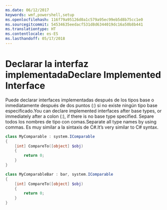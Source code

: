 ```yaml
---
ms.date: 06/12/2017
keywords: wmf,powershell,setup
ms.openlocfilehash: 116f79a95126d0a1c579a95ec99eb5d8b75cc1e0
ms.sourcegitcommit: 54534635eedacf531d8d6344019dc16a50b8b441
ms.translationtype: HT
ms.contentlocale: es-ES
ms.lasthandoff: 05/17/2018
---
```

# <a name="declare-implemented-interface"></a><span data-ttu-id="c3073-102">Declarar la interfaz implementada</span><span class="sxs-lookup"><span data-stu-id="c3073-102">Declare Implemented Interface</span></span>

<span data-ttu-id="c3073-103">Puede declarar interfaces implementadas después de los tipos base o inmediatamente después de dos puntos (:) si no existe ningún tipo base especificado.</span><span class="sxs-lookup"><span data-stu-id="c3073-103">You can declare implemented interfaces after base types, or immediately after a colon (:), if there is no base type specified.</span></span> <span data-ttu-id="c3073-104">Separe todos los nombres de tipo con comas.</span><span class="sxs-lookup"><span data-stu-id="c3073-104">Separate all type names by using commas.</span></span> <span data-ttu-id="c3073-105">Es muy similar a la sintaxis de C#.</span><span class="sxs-lookup"><span data-stu-id="c3073-105">It’s very similar to C# syntax.</span></span>

```powershell
class MyComparable : system.IComparable
{
    [int] CompareTo([object] $obj)
    {
        return 0;
    }
}

class MyComparableBar : bar, system.IComparable
{
    [int] CompareTo([object] $obj)
    {
        return 0;
    }
}
```
